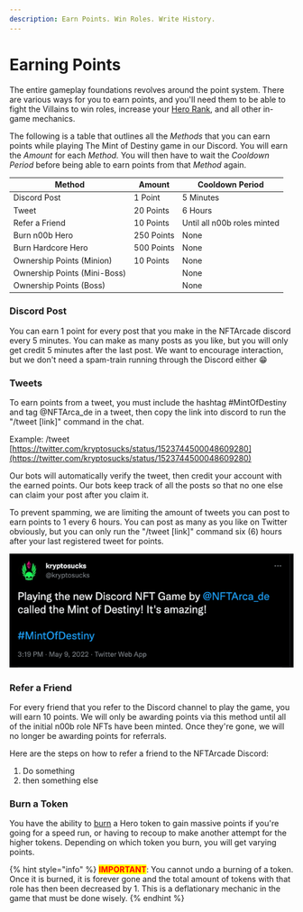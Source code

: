 ```yaml
---
description: Earn Points. Win Roles. Write History.
---
```


# Earning Points

The entire gameplay foundations revolves around the point system. There are various ways for you to earn points, and you'll need them to be able to fight the Villains to win roles, increase your [Hero Rank](hero-rank.md), and all other in-game mechanics.

The following is a table that outlines all the _Methods_ that you can earn points while playing The Mint of Destiny game in our Discord. You will earn the _Amount_ for each _Method._ You will then have to wait the _Cooldown Period_ before being able to earn points from that _Method_ again.

| Method                       | Amount     | Cooldown Period             |
| ---------------------------- | ---------- | --------------------------- |
| Discord Post                 | 1 Point    | 5 Minutes                   |
| Tweet                        | 20 Points  | 6 Hours                     |
| Refer a Friend               | 10 Points  | Until all n00b roles minted |
| Burn n00b Hero               | 250 Points | None                        |
| Burn Hardcore Hero           | 500 Points | None                        |
| Ownership Points (Minion)    | 10 Points  | None                        |
| Ownership Points (Mini-Boss) |            | None                        |
| Ownership Points (Boss)      |            | None                        |

### Discord Post

You can earn 1 point for every post that you make in the NFTArcade discord every 5 minutes. You can make as many posts as you like, but you will only get credit 5 minutes after the last post. We want to encourage interaction, but we don't need a spam-train running through the Discord either 😁

### Tweets

To earn points from a tweet, you must include the hashtag #MintOfDestiny and tag @NFTArca\_de in a tweet, then copy the link into discord to run the "/tweet \[link]" command in the chat.

Example: /tweet [https://twitter.com/kryptosucks/status/1523744500048609280](https://twitter.com/kryptosucks/status/1523744500048609280)

Our bots will automatically verify the tweet, then credit your account with the earned points. Our bots keep track of all the posts so that no one else can claim your post after you claim it.

To prevent spamming, we are limiting the amount of tweets you can post to earn points to 1 every 6 hours. You can post as many as you like on Twitter obviously, but you can only run the "/tweet \[link]" command six (6) hours after your last registered tweet for points.

![Sample Tweet](<../.gitbook/assets/image (4).png>)

### Refer a Friend

For every friend that you refer to the Discord channel to play the game, you will earn 10 points. We will only be awarding points via this method until all of the initial n00b role NFTs have been minted. Once they're gone, we will no longer be awarding points for referrals.

Here are the steps on how to refer a friend to the NFTArcade Discord:

1. Do something
2. then something else

### Burn a Token

You have the ability to [burn](../discord-bot/burn.md) a Hero token to gain massive points if you're going for a speed run, or having to recoup to make another attempt for the higher tokens. Depending on which token you burn, you will get varying points.

{% hint style="info" %}
<mark style="color:red;">**IMPORTANT**</mark>: You cannot undo a burning of a token. Once it is burned, it is forever gone and the total amount of tokens with that role has then been decreased by 1. This is a deflationary mechanic in the game that must be done wisely.
{% endhint %}
